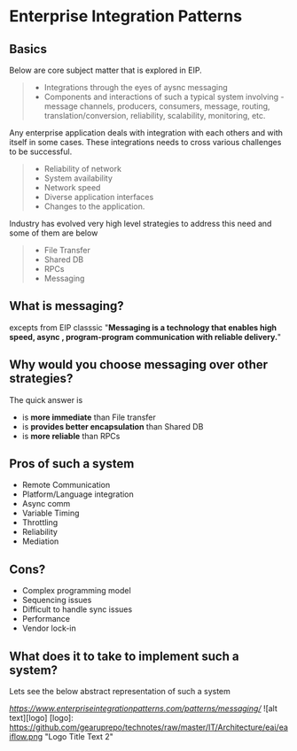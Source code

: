 # Enterprise Integration Patterns
## Basics
Below are core subject matter that is explored in EIP.<br>
> * Integrations through the eyes of aysnc messaging
> * Components and interactions of such a typical system involving - message channels, producers, consumers, message, routing, translation/conversion, reliability, scalability, monitoring, etc.

Any enterprise application deals with integration with each others and with itself in some cases. These integrations needs to cross various challenges to be successful.
> * Reliability of network
> * System availability
> * Network speed
> * Diverse application interfaces
> * Changes to the application.

Industry has evolved very high level strategies to address this need and some of them are below
> * File Transfer
> * Shared DB
> * RPCs
> * Messaging

## What is messaging?
excepts from EIP classsic "**Messaging is a technology that enables high speed, async , program-program communication with reliable delivery.**"

## Why would you choose messaging over other strategies?
The quick answer is <br>
- is **more immediate** than File transfer
- is **provides better encapsulation** than Shared DB
- is **more reliable** than RPCs

## Pros of such a system
- Remote Communication
- Platform/Language integration
- Async comm
- Variable Timing
- Throttling
- Reliability
- Mediation

## Cons?
- Complex programming model
- Sequencing issues
- Difficult to handle sync issues
- Performance
- Vendor lock-in

## What does it to take to implement such a system?
Lets see the below abstract representation of such a system 

*https://www.enterpriseintegrationpatterns.com/patterns/messaging/*
![alt text][logo]
[logo]: https://github.com/gearuprepo/technotes/raw/master/IT/Architecture/eai/eaiflow.png "Logo Title Text 2"
